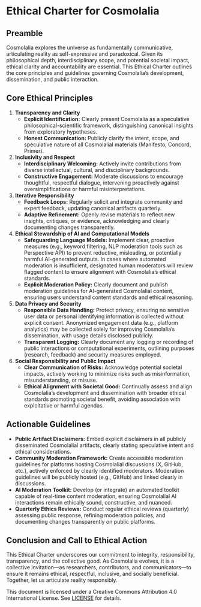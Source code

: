 # Ethical Charter for Cosmolalia

## Preamble

Cosmolalia explores the universe as fundamentally communicative, articulating reality as self-expressive and paradoxical. Given its philosophical depth, interdisciplinary scope, and potential societal impact, ethical clarity and accountability are essential. This Ethical Charter outlines the core principles and guidelines governing Cosmolalia’s development, dissemination, and public interaction.

## Core Ethical Principles

1. **Transparency and Clarity**
   - **Explicit Identification:** Clearly present Cosmolalia as a speculative philosophical-scientific framework, distinguishing canonical insights from exploratory hypotheses.
   - **Honest Communication:** Publicly clarify the intent, scope, and speculative nature of all Cosmolalial materials (Manifesto, Concord, Primer).
2. **Inclusivity and Respect**
   - **Interdisciplinary Welcoming:** Actively invite contributions from diverse intellectual, cultural, and disciplinary backgrounds.
   - **Constructive Engagement:** Moderate discussions to encourage thoughtful, respectful dialogue, intervening proactively against oversimplifications or harmful misinterpretations.
3. **Iterative Responsibility**
   - **Feedback Loops:** Regularly solicit and integrate community and expert feedback, updating canonical artifacts quarterly.
   - **Adaptive Refinement:** Openly revise materials to reflect new insights, critiques, or evidence, acknowledging and clearly documenting changes transparently.
4. **Ethical Stewardship of AI and Computational Models**
   - **Safeguarding Language Models:** Implement clear, proactive measures (e.g., keyword filtering, NLP moderation tools such as Perspective API) to prevent reductive, misleading, or potentially harmful AI-generated outputs. In cases where automated moderation is insufficient, designated human moderators will review flagged content to ensure alignment with Cosmolalia’s ethical standards.
   - **Explicit Moderation Policy:** Clearly document and publish moderation guidelines for AI-generated Cosmolalial content, ensuring users understand content standards and ethical reasoning.
5. **Data Privacy and Security**
   - **Responsible Data Handling:** Protect privacy, ensuring no sensitive user data or personal identifying information is collected without explicit consent. Anonymized engagement data (e.g., platform analytics) may be collected solely for improving Cosmolalia’s dissemination, with usage details disclosed publicly.
   - **Transparent Logging:** Clearly document any logging or recording of public interactions or computational experiments, outlining purposes (research, feedback) and security measures employed.
6. **Social Responsibility and Public Impact**
   - **Clear Communication of Risks:** Acknowledge potential societal impacts, actively working to minimize risks such as misinformation, misunderstanding, or misuse.
   - **Ethical Alignment with Societal Good:** Continually assess and align Cosmolalia’s development and dissemination with broader ethical standards promoting societal benefit, avoiding association with exploitative or harmful agendas.

## Actionable Guidelines

- **Public Artifact Disclaimers:** Embed explicit disclaimers in all publicly disseminated Cosmolalial artifacts, clearly stating speculative intent and ethical considerations.
- **Community Moderation Framework:** Create accessible moderation guidelines for platforms hosting Cosmolalial discussions (X, GitHub, etc.), actively enforced by clearly identified moderators. Moderation guidelines will be publicly hosted (e.g., GitHub) and linked clearly in discussions.
- **AI Moderation Toolkit:** Develop (or integrate) an automated toolkit capable of real-time content moderation, ensuring Cosmolalial AI interactions remain ethically sound, constructive, and nuanced.
- **Quarterly Ethics Reviews:** Conduct regular ethical reviews (quarterly) assessing public response, refining moderation policies, and documenting changes transparently on public platforms.

## Conclusion and Call to Ethical Action

This Ethical Charter underscores our commitment to integrity, responsibility, transparency, and the collective good. As Cosmolalia evolves, it is a collective invitation—as researchers, contributors, and communicators—to ensure it remains ethical, respectful, inclusive, and socially beneficial. Together, let us articulate reality responsibly.

This document is licensed under a Creative Commons Attribution 4.0 International License. See [LICENSE](/LICENSE.md) for details.

